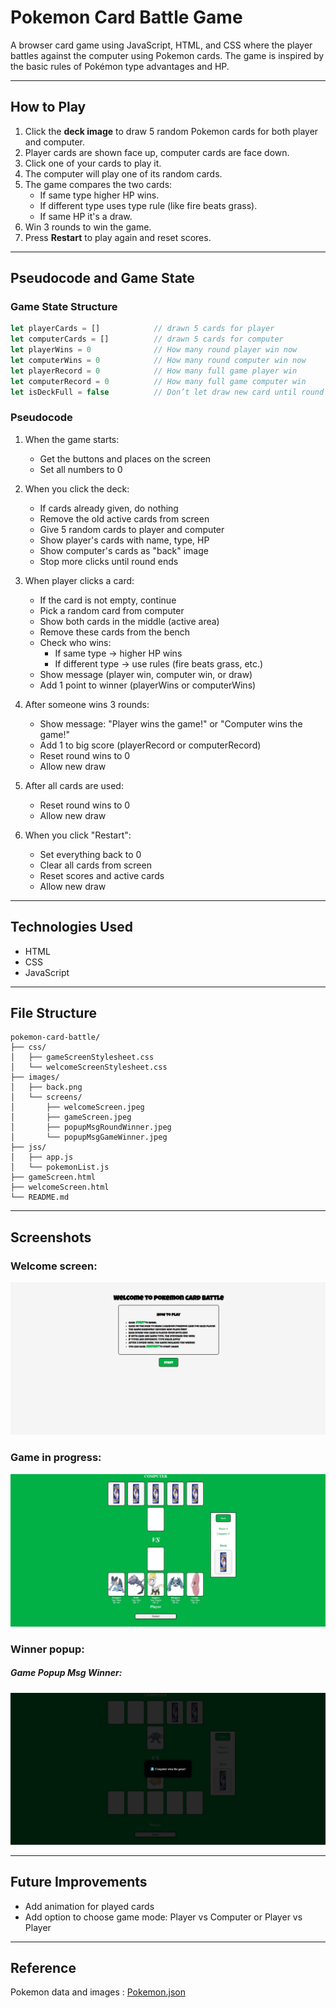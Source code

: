 # Pokemon Card Battle Game

A browser card game using JavaScript, HTML, and CSS where the player battles against the computer using Pokemon cards.
The game is inspired by the basic rules of Pokémon type advantages and HP.

-----------------------------------------------------------------------------------------

## How to Play

1. Click the **deck image** to draw 5 random Pokemon cards for both player and computer.
2. Player cards are shown face up, computer cards are face down.
3. Click one of your cards to play it.
4. The computer will play one of its random cards.
5. The game compares the two cards:
    - If same type higher HP wins.
    - If different type uses type rule (like fire beats grass).
    - If same HP it's a draw.
6. Win 3 rounds to win the game.
7. Press **Restart** to play again and reset scores.

-----------------------------------------------------------------------------------------

## Pseudocode and Game State

### Game State Structure

```js
let playerCards = []            // drawn 5 cards for player
let computerCards = []          // drawn 5 cards for computer
let playerWins = 0              // How many round player win now
let computerWins = 0            // How many round computer win now
let playerRecord = 0            // How many full game player win
let computerRecord = 0          // How many full game computer win
let isDeckFull = false          // Don’t let draw new card until round finish
```

### Pseudocode

1. When the game starts:
   - Get the buttons and places on the screen 
   - Set all numbers to 0

2. When you click the deck:
   - If cards already given, do nothing
   - Remove the old active cards from screen
   - Give 5 random cards to player and computer
   - Show player's cards with name, type, HP
   - Show computer's cards as "back" image
   - Stop more clicks until round ends

3. When player clicks a card:
   - If the card is not empty, continue
   - Pick a random card from computer
   - Show both cards in the middle (active area)
   - Remove these cards from the bench
   - Check who wins:
     - If same type -> higher HP wins
     - If different type -> use rules (fire beats grass, etc.)
   - Show message (player win, computer win, or draw)
   - Add 1 point to winner (playerWins or computerWins)

4. After someone wins 3 rounds:
   - Show message: "Player wins the game!" or "Computer wins the game!"
   - Add 1 to big score (playerRecord or computerRecord)
   - Reset round wins to 0
   - Allow new draw

5. After all cards are used:
   - Reset round wins to 0
   - Allow new draw

6. When you click "Restart":
   - Set everything back to 0
   - Clear all cards from screen
   - Reset scores and active cards
   - Allow new draw
-----------------------------------------------------------------------------------------

## Technologies Used

- HTML
- CSS
- JavaScript

-----------------------------------------------------------------------------------------

## File Structure

```
pokemon-card-battle/
├── css/
│   ├── gameScreenStylesheet.css
│   └── welcomeScreenStylesheet.css
├── images/
│   ├── back.png
│   └── screens/
│       ├── welcomeScreen.jpeg
│       ├── gameScreen.jpeg
│       ├── popupMsgRoundWinner.jpeg
│       └── popupMsgGameWinner.jpeg
├── jss/
│   ├── app.js
│   └── pokemonList.js
├── gameScreen.html
├── welcomeScreen.html
└── README.md
```
-----------------------------------------------------------------------------------------

## Screenshots

### Welcome screen:
![Welcome Screen](./images/screens/welcomeScreen.jpeg)

### Game in progress:
![Game Screen](./images/screens/gameScreen.jpeg)

###  Winner popup:
##### Game Popup Msg Winner:
![Popup Game](./images/screens/popupMsgGameWinner.jpeg)

-----------------------------------------------------------------------------------------

## Future Improvements

- Add animation for played cards
- Add option to choose game mode: Player vs Computer or Player vs Player

-----------------------------------------------------------------------------------------
## Reference

 Pokemon data and images : [Pokemon.json](https://github.com/Purukitto/pokemon-data.json)